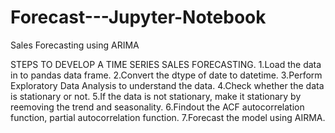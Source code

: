 # Forecast---Jupyter-Notebook
Sales Forecasting using ARIMA

STEPS TO DEVELOP A TIME SERIES SALES FORECASTING.
1.Load the data in to pandas data frame.
2.Convert the dtype of date to datetime.
3.Perform Exploratory Data Analysis to understand the data.
4.Check whether the data is stationary or not.
5.If the data is not stationary, make it stationary by reemoving the trend and seasonality.
6.Findout the ACF autocorrelation function, partial autocorrelation function.
7.Forecast the model using AIRMA.
